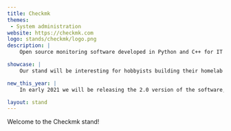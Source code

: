 ```yaml
---
title: Checkmk
themes:
 - System administration
website: https://checkmk.com
logo: stands/checkmk/logo.png
description: |
    Open source monitoring software developed in Python and C++ for IT Infrastructure monitoring. It is used for the monitoring of servers, applications, networks, cloud infrastructures (public, private, hybrid), containers, storage, databases and environment sensors.

showcase: |
    Our stand will be interesting for hobbyists building their homelab or IT professionals who are managing their organization's infrastructure. In our stand we'll share some insights of what we learned in the field, explain some of our problem-solving approach in the job and show some demos. We'll also share how we are trying to bridge the gap between IT Ops and DevOps teams— two teams that historically have been working in silos— to improve collaboration.

new_this_year: |
    In early 2021 we will be releasing the 2.0 version of the software, which will be our biggest release yet. Version 2.0 includes an overhaul of the GUI, dramatic performance improvements, integration with Prometheus, and ntop for a more holistic approach in monitoring, among others. Since the last FOSDEM, we also released our Documentation and Localization contribution programs.

layout: stand
---
```

Welcome to the Checkmk stand!
